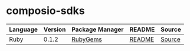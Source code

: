 # composio-sdks

|Language|Version|Package Manager|README|Source|
|-|-|-|-|-|
|Ruby|0.1.2|[RubyGems](https://rubygems.org/gems/composio/versions/0.1.2)|[README](https://github.com/konfig-dev/composio-sdks/tree/HEAD/ruby#readme)|[Source](https://github.com/konfig-dev/composio-sdks/tree/HEAD/ruby)|